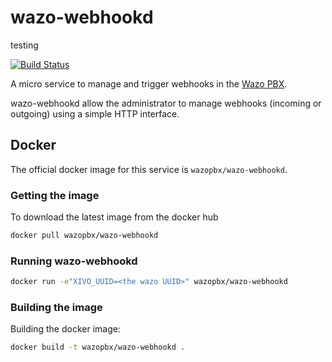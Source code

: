 # wazo-webhookd

testing

[![Build Status](https://jenkins.wazo.community/buildStatus/icon?job=wazo-webhookd)](https://jenkins.wazo.community/job/wazo-webhookd)

A micro service to manage and trigger webhooks in the [Wazo PBX](http://wazo.community).


wazo-webhookd allow the administrator to manage webhooks (incoming or outgoing)
using a simple HTTP interface.


## Docker

The official docker image for this service is `wazopbx/wazo-webhookd`.


### Getting the image

To download the latest image from the docker hub

```sh
docker pull wazopbx/wazo-webhookd
```


### Running wazo-webhookd

```sh
docker run -e"XIVO_UUID=<the wazo UUID>" wazopbx/wazo-webhookd
```

### Building the image

Building the docker image:

```sh
docker build -t wazopbx/wazo-webhookd .
```

